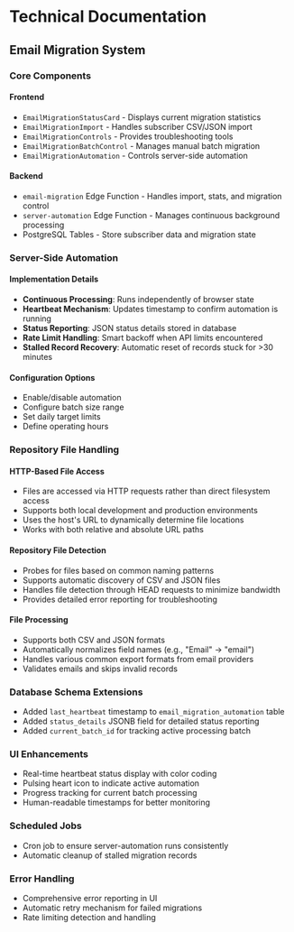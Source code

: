 
# Technical Documentation

## Email Migration System

### Core Components

#### Frontend
- `EmailMigrationStatusCard` - Displays current migration statistics
- `EmailMigrationImport` - Handles subscriber CSV/JSON import
- `EmailMigrationControls` - Provides troubleshooting tools
- `EmailMigrationBatchControl` - Manages manual batch migration
- `EmailMigrationAutomation` - Controls server-side automation

#### Backend
- `email-migration` Edge Function - Handles import, stats, and migration control
- `server-automation` Edge Function - Manages continuous background processing
- PostgreSQL Tables - Store subscriber data and migration state

### Server-Side Automation

#### Implementation Details
- **Continuous Processing**: Runs independently of browser state
- **Heartbeat Mechanism**: Updates timestamp to confirm automation is running
- **Status Reporting**: JSON status details stored in database
- **Rate Limit Handling**: Smart backoff when API limits encountered
- **Stalled Record Recovery**: Automatic reset of records stuck for >30 minutes

#### Configuration Options
- Enable/disable automation
- Configure batch size range
- Set daily target limits
- Define operating hours

### Repository File Handling

#### HTTP-Based File Access
- Files are accessed via HTTP requests rather than direct filesystem access
- Supports both local development and production environments
- Uses the host's URL to dynamically determine file locations
- Works with both relative and absolute URL paths

#### Repository File Detection
- Probes for files based on common naming patterns
- Supports automatic discovery of CSV and JSON files
- Handles file detection through HEAD requests to minimize bandwidth
- Provides detailed error reporting for troubleshooting

#### File Processing
- Supports both CSV and JSON formats
- Automatically normalizes field names (e.g., "Email" → "email")
- Handles various common export formats from email providers
- Validates emails and skips invalid records

### Database Schema Extensions
- Added `last_heartbeat` timestamp to `email_migration_automation` table
- Added `status_details` JSONB field for detailed status reporting
- Added `current_batch_id` for tracking active processing batch

### UI Enhancements
- Real-time heartbeat status display with color coding
- Pulsing heart icon to indicate active automation
- Progress tracking for current batch processing
- Human-readable timestamps for better monitoring

### Scheduled Jobs
- Cron job to ensure server-automation runs consistently
- Automatic cleanup of stalled migration records

### Error Handling
- Comprehensive error reporting in UI
- Automatic retry mechanism for failed migrations
- Rate limiting detection and handling
